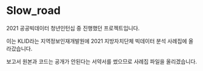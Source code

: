 # Slow_road

2021 공공빅데이터 청년인턴십 중 진행했던 프로젝트입니다.

이는 KLID라는 지역정보인재개발원에 2021 지방자치단체 빅데이터 분석 사례집에 올라갔습니다.

보고서 원본과 코드는 공개가 안된다는 서약서를 썼으므로 사례집 파일을 올리겠습니다.
